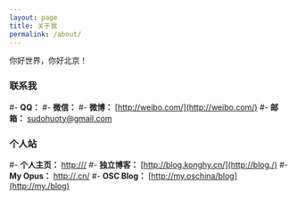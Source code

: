 ```yaml
---
layout: page
title: 关于我
permalink: /about/
---
```

你好世界，你好北京！

### 联系我

#- **QQ：** 
#- **微信：** 
#- **微博：** [http://weibo.com/](http://weibo.com/)
#- **邮箱：** <a herf="mailto:songmeiyang@163.com">sudohuoty@gmail.com</a>

### 个人站

#- **个人主页：** [http:///](http:///)
#- **独立博客：** [http://blog.konghy.cn/](http://blog./)
#- **My Opus：** [http://.cn/](http:///)
#- **OSC Blog：** [http://my.oschina/blog](http://my./blog)
